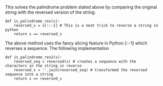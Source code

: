 This solves the palindrome problem stated above by comparing the original string with the reversed version of the string:

```
def is_palindrome_rev(s):
    reversed_s = s[::-1] # This is a neat trick to reverse a string in python
    return s == reversed_s

```

The above method uses the fancy slicing feature in Python [::-1] which reverses a sequence. The following implementation

```
def is_palindrome_rev2(s):
    reversed_seq = reversed(s) # creates a sequence with the characters in the string in reverse
    reversed_s = ''.join(reversed_seq) # transformed the reversed sequence into a string
    return s == reversed_s

```